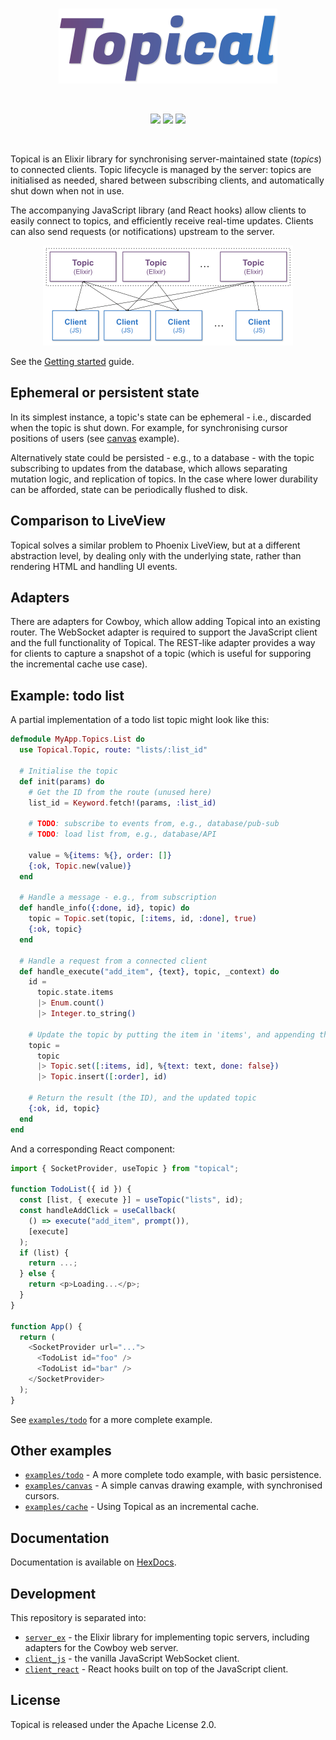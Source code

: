 <br />

<p align="center">
  <img src="logo.png" width="350" alt="Topical" />
</p>

<br />

<p align="center">
  <a href="https://hex.pm/packages/topical"><img src="https://img.shields.io/hexpm/v/topical.svg?color=6e4a7e" /></a>
  <a href="https://www.npmjs.com/package/@topical/core"><img src="https://img.shields.io/npm/v/@topical/core.svg?color=3178c6" /></a>
  <a href="https://www.npmjs.com/package/@topical/react"><img src="https://img.shields.io/npm/v/@topical/react.svg?color=087ea4" /></a>
</p>

<br />

Topical is an Elixir library for synchronising server-maintained state (_topics_) to connected clients. Topic lifecycle is managed by the server: topics are initialised as needed, shared between subscribing clients, and automatically shut down when not in use.

The accompanying JavaScript library (and React hooks) allow clients to easily connect to topics, and efficiently receive real-time updates. Clients can also send requests (or notifications) upstream to the server.

<p align="center">
  <img src="architecture.png" width="400" alt="Architecture diagram" />
</p>

See the [Getting started](https://hexdocs.pm/topical/getting-started.html) guide.

## Ephemeral or persistent state

In its simplest instance, a topic's state can be ephemeral - i.e., discarded when the topic is shut down. For example, for synchronising cursor positions of users (see [canvas](examples/canvas/) example).

Alternatively state could be persisted - e.g., to a database - with the topic subscribing to updates from the database, which allows separating mutation logic, and replication of topics. In the case where lower durability can be afforded, state can be periodically flushed to disk.

## Comparison to LiveView

Topical solves a similar problem to Phoenix LiveView, but at a different abstraction level, by dealing only with the underlying state, rather than rendering HTML and handling UI events.

## Adapters

There are adapters for Cowboy, which allow adding Topical into an existing router. The WebSocket adapter is required to support the JavaScript client and the full functionality of Topical. The REST-like adapter provides a way for clients to capture a snapshot of a topic (which is useful for supporing the incremental cache use case).

## Example: todo list

A partial implementation of a todo list topic might look like this:

```elixir
defmodule MyApp.Topics.List do
  use Topical.Topic, route: "lists/:list_id"

  # Initialise the topic
  def init(params) do
    # Get the ID from the route (unused here)
    list_id = Keyword.fetch!(params, :list_id)

    # TODO: subscribe to events from, e.g., database/pub-sub
    # TODO: load list from, e.g., database/API

    value = %{items: %{}, order: []}
    {:ok, Topic.new(value)}
  end

  # Handle a message - e.g., from subscription
  def handle_info({:done, id}, topic) do
    topic = Topic.set(topic, [:items, id, :done], true)
    {:ok, topic}
  end

  # Handle a request from a connected client
  def handle_execute("add_item", {text}, topic, _context) do
    id =
      topic.state.items
      |> Enum.count()
      |> Integer.to_string()

    # Update the topic by putting the item in 'items', and appending the ID to 'order'
    topic =
      topic
      |> Topic.set([:items, id], %{text: text, done: false})
      |> Topic.insert([:order], id)

    # Return the result (the ID), and the updated topic
    {:ok, id, topic}
  end
end
```

And a corresponding React component:

```typescript
import { SocketProvider, useTopic } from "topical";

function TodoList({ id }) {
  const [list, { execute }] = useTopic("lists", id);
  const handleAddClick = useCallback(
    () => execute("add_item", prompt()),
    [execute]
  );
  if (list) {
    return ...;
  } else {
    return <p>Loading...</p>;
  }
}

function App() {
  return (
    <SocketProvider url="...">
      <TodoList id="foo" />
      <TodoList id="bar" />
    </SocketProvider>
  );
}
```

See [`examples/todo`](examples/todo/) for a more complete example.

## Other examples

- [`examples/todo`](examples/todo/) - A more complete todo example, with basic persistence.
- [`examples/canvas`](examples/canvas/) - A simple canvas drawing example, with synchronised cursors.
- [`examples/cache`](examples/cache/) - Using Topical as an incremental cache.

## Documentation

Documentation is available on [HexDocs](https://hexdocs.pm/topical/).

## Development

This repository is separated into:

- [`server_ex`](server_ex/) - the Elixir library for implementing topic servers, including adapters for the Cowboy web server.
- [`client_js`](client_js/) - the vanilla JavaScript WebSocket client.
- [`client_react`](client_react/) - React hooks built on top of the JavaScript client.

## License

Topical is released under the Apache License 2.0.

